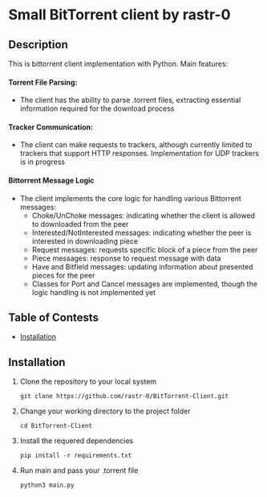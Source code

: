 # Small BitTorrent client by rastr-0

## Description
This is bittorrent client implementation with Python.
Main features:
#### Torrent File Parsing:
  * The client has the ability to parse .torrent files, extracting essential information required for the download process
#### Tracker Communication:
  * The client can make requests to trackers, although currently limited to trackers that support HTTP responses. Implementation for UDP trackers is in progress
#### Bittorrent Message Logic
  * The client implements the core logic for handling various Bittorrent messages:
    * Choke/UnChoke messages: indicating whether the client is allowed to downloaded from the peer
    * Interested/NotInterested messages: indicating whether the peer is interested in downloading piece
    * Request messages: requests specific block of a piece from the peer
    * Piece messages: response to request message with data
    * Have and Bitfield messages: updating information about presented pieces for the peer
    * Classes for Port and Cancel messages are implemented, though the logic handling is not implemented yet
## Table of Contests

- [Installation](#installation)

## Installation
1. Clone the repository to your local system
   ```shell
   git clone https://github.com/rastr-0/BitTorrent-Client.git
2. Change your working directory to the project folder
   ```shell
   cd BitTorrent-Client
3. Install the requered dependencies
   ```shell
   pip install -r requirements.txt
4. Run main and pass your .torrent file
   ```shell
   python3 main.py
